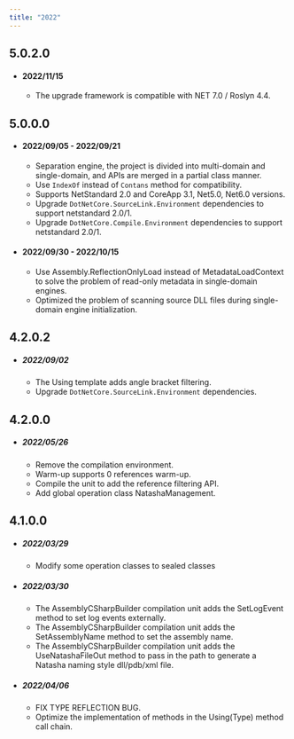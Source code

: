 ```yaml
---
title: "2022"
---  
```


## 5.0.2.0
  - #### 2022/11/15
    - The upgrade framework is compatible with NET 7.0 / Roslyn 4.4.

## 5.0.0.0

  - #### 2022/09/05 - 2022/09/21
    - Separation engine, the project is divided into multi-domain and single-domain, and APIs are merged in a partial class manner.
    - Use `IndexOf` instead of `Contans` method for compatibility.
    - Supports NetStandard 2.0 and CoreApp 3.1, Net5.0, Net6.0 versions.
    - Upgrade `DotNetCore.SourceLink.Environment` dependencies to support netstandard 2.0/1.
    - Upgrade `DotNetCore.Compile.Environment` dependencies to support netstandard 2.0/1.

  - #### 2022/09/30 - 2022/10/15
    - Use Assembly.ReflectionOnlyLoad instead of MetadataLoadContext to solve the problem of read-only metadata in single-domain engines.
    - Optimized the problem of scanning source DLL files during single-domain engine initialization.


## 4.2.0.2

 - ##### 2022/09/02
   - The Using template adds angle bracket filtering.
   - Upgrade `DotNetCore.SourceLink.Environment` dependencies.



## 4.2.0.0

 - ##### 2022/05/26
   - Remove the compilation environment.
   - Warm-up supports 0 references warm-up.
   - Compile the unit to add the reference filtering API.
   - Add global operation class NatashaManagement.


## 4.1.0.0

 - ##### 2022/03/29

   - Modify some operation classes to sealed classes

 - ##### 2022/03/30

   - The AssemblyCSharpBuilder compilation unit adds the SetLogEvent method to set log events externally.
   - The AssemblyCSharpBuilder compilation unit adds the SetAssemblyName method to set the assembly name.
   - The AssemblyCSharpBuilder compilation unit adds the UseNatashaFileOut method to pass in the path to generate a Natasha naming style dll/pdb/xml file.

 - ##### 2022/04/06

   - FIX TYPE REFLECTION BUG.
   - Optimize the implementation of methods in the Using(Type) method call chain.